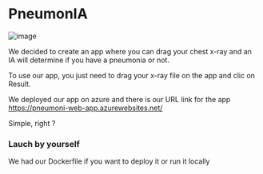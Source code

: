 # PneumonIA
![image](https://user-images.githubusercontent.com/73843125/197622875-a2584a4b-03cd-49fc-896e-0c536729d1bc.png)

We decided to create an app where you can drag your chest x-ray and an IA will determine if you have a pneumonia or not.  

To use our app, you just need to drag your x-ray file on the app and clic on Result. 

We deployed our app on azure and there is our URL link for the app https://pneumoni-web-app.azurewebsites.net/

Simple, right ?

### Lauch by yourself
We had our Dockerfile if you want to deploy it or run it locally
